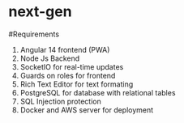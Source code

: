 # next-gen

#Requirements
1. Angular 14 frontend (PWA)
2. Node Js Backend
3. SocketIO for real-time updates
4. Guards on roles for frontend
5. Rich Text Editor for text formating
6. PostgreSQL for database with relational tables
7. SQL Injection protection
8. Docker and AWS server for deployment 
